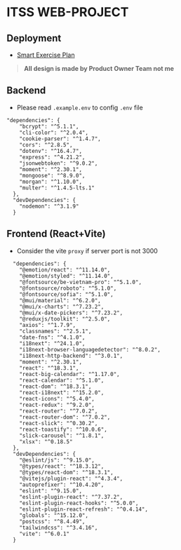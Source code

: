 # ITSS WEB-PROJECT

## Deployment

- [Smart Exercise Plan](https://itss-web-exercise.onrender.com)

> **All design is made by Product Owner Team not me**

## Backend

- Please read `.example.env` to config `.env` file

```
"dependencies": {
    "bcrypt": "^5.1.1",
    "cli-color": "^2.0.4",
    "cookie-parser": "^1.4.7",
    "cors": "^2.8.5",
    "dotenv": "^16.4.7",
    "express": "^4.21.2",
    "jsonwebtoken": "^9.0.2",
    "moment": "^2.30.1",
    "mongoose": "^8.9.0",
    "morgan": "^1.10.0",
    "multer": "^1.4.5-lts.1"
  },
  "devDependencies": {
    "nodemon": "^3.1.9"
  }
```

## Frontend (React+Vite)

- Consider the vite `proxy` if server port is not 3000

```
  "dependencies": {
    "@emotion/react": "^11.14.0",
    "@emotion/styled": "^11.14.0",
    "@fontsource/be-vietnam-pro": "^5.1.0",
    "@fontsource/roboto": "^5.1.0",
    "@fontsource/sofia": "^5.1.0",
    "@mui/material": "^6.2.0",
    "@mui/x-charts": "^7.23.2",
    "@mui/x-date-pickers": "^7.23.2",
    "@reduxjs/toolkit": "^2.5.0",
    "axios": "^1.7.9",
    "classnames": "^2.5.1",
    "date-fns": "^4.1.0",
    "i18next": "^24.1.0",
    "i18next-browser-languagedetector": "^8.0.2",
    "i18next-http-backend": "^3.0.1",
    "moment": "^2.30.1",
    "react": "^18.3.1",
    "react-big-calendar": "^1.17.0",
    "react-calendar": "^5.1.0",
    "react-dom": "^18.3.1",
    "react-i18next": "^15.2.0",
    "react-icons": "^5.4.0",
    "react-redux": "^9.2.0",
    "react-router": "^7.0.2",
    "react-router-dom": "^7.0.2",
    "react-slick": "^0.30.2",
    "react-toastify": "^10.0.6",
    "slick-carousel": "^1.8.1",
    "xlsx": "^0.18.5"
  },
  "devDependencies": {
    "@eslint/js": "^9.15.0",
    "@types/react": "^18.3.12",
    "@types/react-dom": "^18.3.1",
    "@vitejs/plugin-react": "^4.3.4",
    "autoprefixer": "^10.4.20",
    "eslint": "^9.15.0",
    "eslint-plugin-react": "^7.37.2",
    "eslint-plugin-react-hooks": "^5.0.0",
    "eslint-plugin-react-refresh": "^0.4.14",
    "globals": "^15.12.0",
    "postcss": "^8.4.49",
    "tailwindcss": "^3.4.16",
    "vite": "^6.0.1"
  }
```
